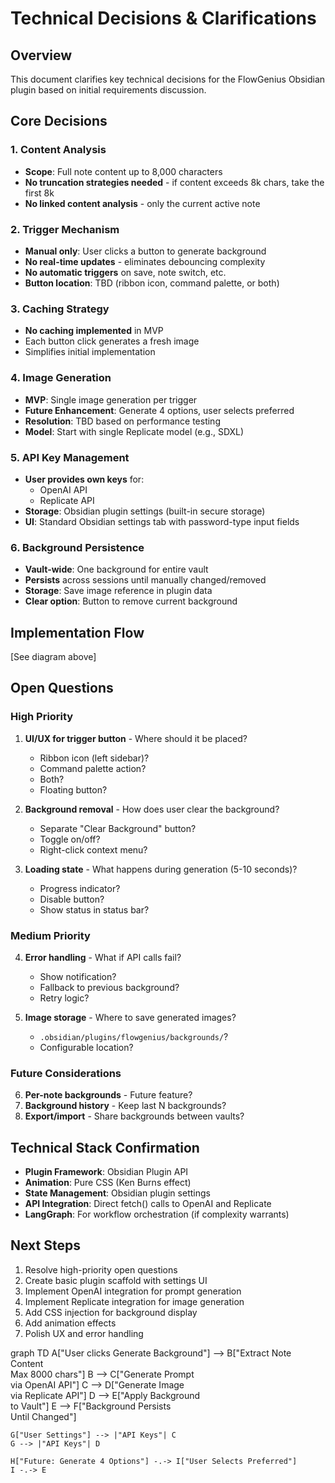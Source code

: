# Technical Decisions & Clarifications

## Overview
This document clarifies key technical decisions for the FlowGenius Obsidian plugin based on initial requirements discussion.

## Core Decisions

### 1. **Content Analysis**
- **Scope**: Full note content up to 8,000 characters
- **No truncation strategies needed** - if content exceeds 8k chars, take the first 8k
- **No linked content analysis** - only the current active note

### 2. **Trigger Mechanism**
- **Manual only**: User clicks a button to generate background
- **No real-time updates** - eliminates debouncing complexity
- **No automatic triggers** on save, note switch, etc.
- **Button location**: TBD (ribbon icon, command palette, or both)

### 3. **Caching Strategy**
- **No caching implemented** in MVP
- Each button click generates a fresh image
- Simplifies initial implementation

### 4. **Image Generation**
- **MVP**: Single image generation per trigger
- **Future Enhancement**: Generate 4 options, user selects preferred
- **Resolution**: TBD based on performance testing
- **Model**: Start with single Replicate model (e.g., SDXL)

### 5. **API Key Management**
- **User provides own keys** for:
  - OpenAI API
  - Replicate API
- **Storage**: Obsidian plugin settings (built-in secure storage)
- **UI**: Standard Obsidian settings tab with password-type input fields

### 6. **Background Persistence**
- **Vault-wide**: One background for entire vault
- **Persists** across sessions until manually changed/removed
- **Storage**: Save image reference in plugin data
- **Clear option**: Button to remove current background

## Implementation Flow

[See diagram above]

## Open Questions

### High Priority
1. **UI/UX for trigger button** - Where should it be placed?
   - Ribbon icon (left sidebar)?
   - Command palette action?
   - Both?
   - Floating button?

2. **Background removal** - How does user clear the background?
   - Separate "Clear Background" button?
   - Toggle on/off?
   - Right-click context menu?

3. **Loading state** - What happens during generation (5-10 seconds)?
   - Progress indicator?
   - Disable button?
   - Show status in status bar?

### Medium Priority
4. **Error handling** - What if API calls fail?
   - Show notification?
   - Fallback to previous background?
   - Retry logic?

5. **Image storage** - Where to save generated images?
   - `.obsidian/plugins/flowgenius/backgrounds/`?
   - Configurable location?

### Future Considerations
6. **Per-note backgrounds** - Future feature?
7. **Background history** - Keep last N backgrounds?
8. **Export/import** - Share backgrounds between vaults?

## Technical Stack Confirmation

- **Plugin Framework**: Obsidian Plugin API
- **Animation**: Pure CSS (Ken Burns effect)
- **State Management**: Obsidian plugin settings
- **API Integration**: Direct fetch() calls to OpenAI and Replicate
- **LangGraph**: For workflow orchestration (if complexity warrants)

## Next Steps

1. Resolve high-priority open questions
2. Create basic plugin scaffold with settings UI
3. Implement OpenAI integration for prompt generation
4. Implement Replicate integration for image generation
5. Add CSS injection for background display
6. Add animation effects
7. Polish UX and error handling 

graph TD
    A["User clicks Generate Background"] --> B["Extract Note Content<br/>Max 8000 chars"]
    B --> C["Generate Prompt<br/>via OpenAI API"]
    C --> D["Generate Image<br/>via Replicate API"]
    D --> E["Apply Background<br/>to Vault"]
    E --> F["Background Persists<br/>Until Changed"]
    
    G["User Settings"] --> |"API Keys"| C
    G --> |"API Keys"| D
    
    H["Future: Generate 4 Options"] -.-> I["User Selects Preferred"]
    I -.-> E